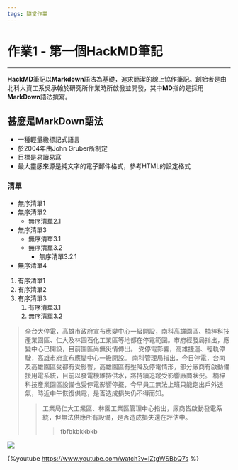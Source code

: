 ```yaml
---
tags: 隨堂作業
---
```



# 作業1 - 第一個HackMD筆記

---
**HackMD**筆記以**Markdown**語法為基礎，追求簡潔的線上協作筆記。創始者是由北科大資工系吳承翰於研究所作業時所啟發並開發，其中**MD**指的是採用**MarkDown**語法撰寫。

## 甚麼是MarkDown語法
- 一種輕量級標記式語言
- 於2004年由John Gruber所制定
- 目標是易讀易寫
- 最大靈感來源是純文字的電子郵件格式，參考HTML的設定格式

### 清單

- 無序清單1
- 無序清單2
  - 無序清單2.1
- 無序清單3
  - 無序清單3.1
  - 無序清單3.2
     - 無序清單3.2.1
- 無序清單4

1. 有序清單1
2. 有序清單2
3. 有序清單3
   1. 有序清單3.1
   2. 無序清單3.2

>全台大停電，高雄市政府宣布應變中心一級開設，南科高雄園區、楠梓科技產業園區、仁大及林園石化工業區等地都在停電範圍。市府經發局指出，應變中心已開設，目前園區尚無災情傳出。
受停電影響，高雄捷運、輕軌停駛，高雄市府宣布應變中心一級開設。
南科管理局指出，今日停電，台南及高雄園區受都有受影響，高雄園區有壓降及停電情形，部分廠商有啟動備援用電系統，目前以發電機維持供水，將持續追蹤受影響廠商狀況。
楠梓科技產業園區設備也受停電影響停擺，今早員工無法上班只能跑出戶外透氣，時近中午恢復供電，是否造成損失仍不得而知。
>>工業局仁大工業區、林園工業區管理中心指出，廠商皆啟動發電系統，但無法供應所有設備，是否造成損失還在評估中。
>>> fbfbkbkkbkb

![](https://i.imgur.com/GmCYQmB.png)

{%youtube https://www.youtube.com/watch?v=lZtgWSBbQ7s %}
